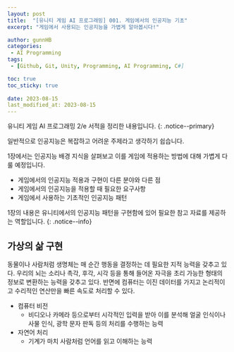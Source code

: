 ```yaml
---
layout: post
title:  "[유니티 게임 AI 프로그래밍] 001. 게임에서의 인공지능 기초"
excerpt: "게임에서 사용되는 인공지능을 가볍게 알아봅시다!"

author: gunnHB
categories: 
 - AI Programming
tags: 
 - [Github, Git, Unity, Programming, AI Programming, C#]

toc: true
toc_sticky: true
 
date: 2023-08-15
last_modified_at: 2023-08-15
---
```


유니티 게임 AI 프로그래밍 2/e 서적을 정리한 내용입니다.
{: .notice--primary}

일반적으로 인공지능은 복잡하고 어려운 주제라고 생각하기 쉽습니다.

<!-- 우리의 목표는 개별적인 인공지능 적용 사례를 통해
이 주제를 이해하기 쉽게 풀어내고 실제 적용할 수 있는
예제를 통해 가장 중요한 개념을 쉽게 이해하도록 만드는 데 있습니다. -->

1장에서는 인공지능 배경 지식을 살펴보고 이를 게임에 적용하는 방법에 대해
가볍게 다룰 예정입니다.

- 게임에서의 인공지능 적용과 구현이 다른 분야와 다른 점
- 게임에서의 인공지능을 적용할 때 필요한 요구사항
- 게임에서 사용하는 기초적인 인공지능 패턴

1장의 내용은 유니티에서의 인공지능 패턴을 구현함에 있어 필요한 참고 자료를 제공하는 역할입니다.
{: .notice--info}

## 가상의 삶 구현

동물이나 사람처럼 생명체는 매 순간 행동을 결정하는 데 필요한 지적 능력을 갖추고 있다.
우리의 뇌는 소리나 촉각, 후각, 시각 등을 통해 들어온 자극을 초리 가능한 형태의 정보로 변환하는 능력을 갖추고 있다.
반면에 컴퓨터는 이진 데이터를 가지고 논리적이고 수리적인 연산만을 빠른 속도로 처리할 수 있다.

- 컴퓨터 비전
    - 비디오나 카메라 등으로부터 시각적인 입력을 받아 이를 분석해
      얼굴 인식이나 사물 인식, 광학 문자 판독 등의 처리를 수행하는 능력
- 자연어 처리
    - 기계가 마치 사람처럼 언어를 읽고 이해하는 능력